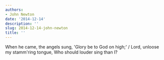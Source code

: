 ```yaml
---
authors:
- John Newton
date: '2014-12-14'
description: ''
slug: 2014-12-14-john-newton
title: ''
---
```

When he came, the angels sung, 'Glory be to God on high;' / Lord, unloose my stamm'ring tongue, Who should louder sing than I?



